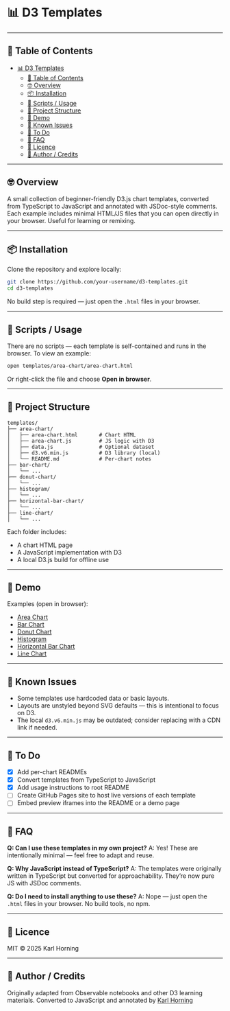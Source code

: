 # 📊 D3 Templates

---

## 📖 Table of Contents

- [📊 D3 Templates](#-d3-templates)
  - [📖 Table of Contents](#-table-of-contents)
  - [🤓 Overview](#-overview)
  - [📦 Installation](#-installation)
  - [🚀 Scripts / Usage](#-scripts--usage)
  - [📁 Project Structure](#-project-structure)
  - [📸 Demo](#-demo)
  - [🧪 Known Issues](#-known-issues)
  - [📌 To Do](#-to-do)
  - [🙋 FAQ](#-faq)
  - [📄 Licence](#-licence)
  - [👤 Author / Credits](#-author--credits)

---

## 🤓 Overview

A small collection of beginner-friendly D3.js chart templates, converted from TypeScript to JavaScript and annotated with JSDoc-style comments. Each example includes minimal HTML/JS files that you can open directly in your browser. Useful for learning or remixing.

---

## 📦 Installation

Clone the repository and explore locally:

```bash
git clone https://github.com/your-username/d3-templates.git
cd d3-templates
```

No build step is required — just open the `.html` files in your browser.

---

## 🚀 Scripts / Usage

There are no scripts — each template is self-contained and runs in the browser. To view an example:

```bash
open templates/area-chart/area-chart.html
```

Or right-click the file and choose **Open in browser**.

---

## 📁 Project Structure

```text
templates/
├── area-chart/
│   ├── area-chart.html       # Chart HTML
│   ├── area-chart.js         # JS logic with D3
│   ├── data.js               # Optional dataset
│   ├── d3.v6.min.js          # D3 library (local)
│   └── README.md             # Per-chart notes
├── bar-chart/
│   └── ...
├── donut-chart/
│   └── ...
├── histogram/
│   └── ...
├── horizontal-bar-chart/
│   └── ...
├── line-chart/
│   └── ...
```

Each folder includes:

- A chart HTML page
- A JavaScript implementation with D3
- A local D3.js build for offline use

---

## 📸 Demo

Examples (open in browser):

- [Area Chart](./templates/area-chart/area-chart.html)
- [Bar Chart](./templates/bar-chart/bar-chart.html)
- [Donut Chart](./templates/donut-chart/donut-chart.html)
- [Histogram](./templates/histogram/histogram.html)
- [Horizontal Bar Chart](./templates/horizontal-bar-chart/horizontal-bar-chart.html)
- [Line Chart](./templates/line-chart/line-chart.html)

---

## 🧪 Known Issues

- Some templates use hardcoded data or basic layouts.
- Layouts are unstyled beyond SVG defaults — this is intentional to focus on D3.
- The local `d3.v6.min.js` may be outdated; consider replacing with a CDN link if needed.

---

## 📌 To Do

- [x] Add per-chart READMEs
- [x] Convert templates from TypeScript to JavaScript
- [x] Add usage instructions to root README
- [ ] Create GitHub Pages site to host live versions of each template
- [ ] Embed preview iframes into the README or a demo page

---

## 🙋 FAQ

**Q: Can I use these templates in my own project?**
A: Yes! These are intentionally minimal — feel free to adapt and reuse.

**Q: Why JavaScript instead of TypeScript?**
A: The templates were originally written in TypeScript but converted for approachability. They’re now pure JS with JSDoc comments.

**Q: Do I need to install anything to use these?**
A: Nope — just open the `.html` files in your browser. No build tools, no npm.

---

## 📄 Licence

MIT © 2025 Karl Horning

---

## 👤 Author / Credits

Originally adapted from Observable notebooks and other D3 learning materials. Converted to JavaScript and annotated by [Karl Horning](https://github.com/Karl-Horning)
